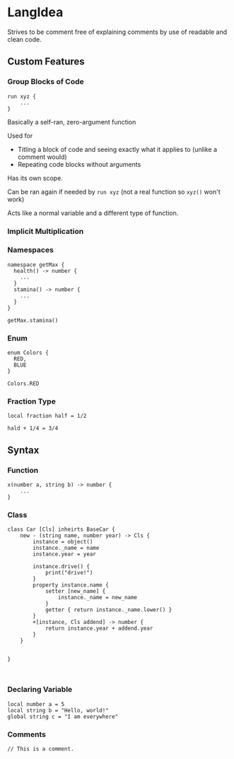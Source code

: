 # LangIdea

Strives to be comment free of explaining comments by use of readable and clean code.

## Custom Features
  ### Group Blocks of Code 
    
  ```
  run xyz {
      ...
  }
  ```
  Basically a self-ran, zero-argument function
  
  Used for 
  - Titling a block of code and seeing exactly what it applies to (unlike a comment would)
  - Repeating code blocks without arguments

  Has its own scope.

  Can be ran again if needed by `run xyz` (not a real function so `xyz()` won't work)
  
  Acts like a normal variable and a different type of function.

  ### Implicit Multiplication

  ### Namespaces
  ```
  namespace getMax {
    health() -> number {
      ...
    }
    stamina() -> number {
      ...
    }
  }
  ```
  ```
  getMax.stamina()
  ```
  ### Enum
  ```
  enum Colors {
    RED,
    BLUE
  }
  ```
  ```
  Colors.RED
  ```

  ### Fraction Type
  ```
  local fraction half = 1/2
  ```
  ```
  hald + 1/4 = 3/4
  ```

## Syntax
  ### Function
  ```
  x(number a, string b) -> number {
      ...
  }
  ```
  ### Class
  ```
  class Car [Cls] inheirts BaseCar {
      new - (string name, number year) -> Cls {
          instance = object()
          instance._name = name
          instance.year = year
      
          instance.drive() {
              print("drive!")
          }
          property instance.name {
              setter [new_name] {
                  instance._name = new_name
              }
              getter { return instance._name.lower() }
          }
          +[instance, Cls addend] -> number {
              return instance.year + addend.year
          }
      }
      

  }
     


  ```
  

  ### Declaring Variable
  ```
  local number a = 5
  local string b = "Hello, world!"
  global string c = "I am everywhere"
  ```

  ### Comments
  ```
  // This is a comment.
  ```

